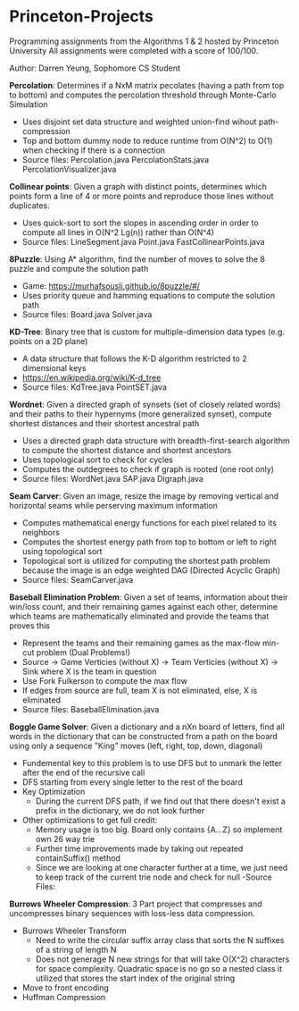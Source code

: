 # Princeton-Projects
Programming assignments from the Algorithms 1 & 2 hosted by Princeton University
All assignments were completed with a score of 100/100. 

Author: Darren Yeung, Sophomore CS Student

**Percolation**: Determines if a NxM matrix pecolates (having a path from top to bottom) and computes the percolation threshold through Monte-Carlo Simulation  
- Uses disjoint set data structure and weighted union-find wihout path-compression  
- Top and bottom dummy node to reduce runtime from O(N^2) to O(1) when checking if there is a connection
- Source files: Percolation.java PercolationStats.java PercolationVisualizer.java  
      
**Collinear points**: Given a graph with distinct points, determines which points form a line of 4 or more points and reproduce those lines without duplicates.   
- Uses quick-sort to sort the slopes in ascending order in order to compute all lines in O(N^2 Lg(n)) rather than O(N^4)  
- Source files: LineSegment.java Point.java  FastCollinearPoints.java  
    
**8Puzzle**: Using A* algorithm, find the number of moves to solve the 8 puzzle and compute the solution path  
- Game: https://murhafsousli.github.io/8puzzle/#/  
- Uses priority queue and hamming equations to compute the solution path   
- Source files: Board.java Solver.java   

**KD-Tree**: Binary tree that is custom for multiple-dimension data types (e.g. points on a 2D plane)  
- A data structure that follows the K-D algorithm restricted to 2 dimensional keys  
- https://en.wikipedia.org/wiki/K-d_tree  
- Source files: KdTree.java PointSET.java  

**Wordnet**: Given a directed graph of synsets (set of closely related words) and their paths to their hypernyms (more generalized synset),
compute shortest distances and their shortest ancestral path
- Uses a directed graph data structure with breadth-first-search algorithm to compute the shortest distance and shortest ancestors   
- Uses topological sort to check for cycles   
- Computes the outdegrees to check if graph is rooted (one root only)  
- Source files: WordNet.java SAP.java Digraph.java   
    
**Seam Carver**: Given an image, resize the image by removing vertical and horizontal seams while perserving maximum information 
- Computes mathematical energy functions for each pixel related to its neighbors 
- Computes the shortest energy path from top to bottom or left to right using topological sort 
- Topological sort is utilized for computing the shortest path problem because the image is an edge weighted DAG (Directed Acyclic Graph)
- Source files: SeamCarver.java

**Baseball Elimination Problem**: Given a set of teams, information about their win/loss count, and their remaining games against each other, 
determine which teams are mathematically eliminated and provide the teams that proves this 
- Represent the teams and their remaining games as the max-flow min-cut problem (Dual Problems!) 
- Source -> Game Verticies (without X) -> Team Verticies (without X) -> Sink where X is the team in question 
- Use Fork Fulkerson to compute the max flow 
- If edges from source are full, team X is not eliminated, else, X is eliminated 
- Source files: BaseballElimination.java

**Boggle Game Solver**: Given a dictionary and a nXn board of letters, find all words in the dictionary that can be constructed 
from a path on the board using only a sequence "King" moves (left, right, top, down, diagonal) 
- Fundemental key to this problem is to use DFS but to unmark the letter after the end of the recursive call 
- DFS starting from every single letter to the rest of the board
- Key Optimization
    - During the current DFS path, if we find out that there doesn't exist a prefix in the dictionary, we do not look further
- Other optimizations to get full credit: 
    - Memory usage is too big. Board only contains {A...Z} so implement own 26 way trie 
    - Further time improvements made by taking out repeated containSuffix() method 
    - Since we are looking at one character further at a time, we just need to keep track of the current trie node and check for null 
-Source Files: 

**Burrows Wheeler Compression**: 3 Part project that compresses and uncompresses binary sequences with loss-less data compression. 
- Burrows Wheeler Transform 
    - Need to write the circular suffix array class that sorts the N suffixes of a string of length N
    - Does not generage N new strings for that will take O(X^2) characters for space complexity. Quadratic space is no go so a nested class it utilized that stores the start index of the original string 
- Move to front encoding
- Huffman Compression
   

    

    
    
    
    
